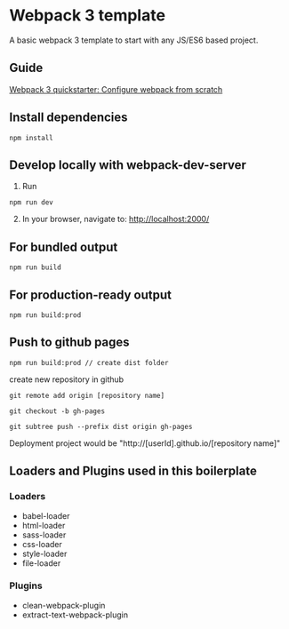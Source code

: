 # Webpack 3 template
A basic webpack 3 template to start with any JS/ES6 based project.
<br>

## Guide
[Webpack 3 quickstarter: Configure webpack from scratch](https://medium.com/@nirjhor123/webpack-3-quickstarter-configure-webpack-from-scratch-30a6c394038a)
<br>
## Install dependencies

```
npm install
```


## Develop locally with webpack-dev-server
1. Run

```
npm run dev
```

2. In your browser, navigate to: [http://localhost:2000/](http://localhost:2000/)
## For bundled output

```
npm run build
```

## For production-ready output

```
npm run build:prod
```

## Push to github pages

```
npm run build:prod // create dist folder
```
create new repository in github

```
git remote add origin [repository name]
```
```
git checkout -b gh-pages
```
```
git subtree push --prefix dist origin gh-pages
```
Deployment project would be "http://[userId].github.io/[repository name]"




## Loaders and Plugins used in this boilerplate

### Loaders
* babel-loader
* html-loader
* sass-loader
* css-loader
* style-loader
* file-loader

### Plugins
* clean-webpack-plugin
* extract-text-webpack-plugin
